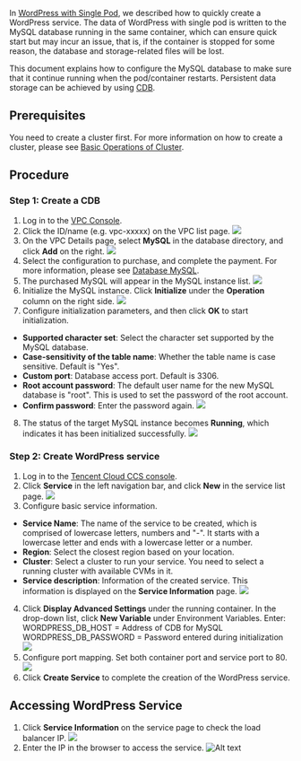 In [WordPress with Single Pod](/doc/product/457/7205), we described how to quickly create a WordPress service. The data of WordPress with single pod is written to the MySQL database running in the same container, which can ensure quick start but may incur an issue, that is, if the container is stopped for some reason, the database and storage-related files will be lost.

This document explains how to configure the MySQL database to make sure that it continue running when the pod/container restarts. Persistent data storage can be achieved by using [CDB](https://cloud.tencent.com/product/cdb-overview).

## Prerequisites
You need to create a cluster first. For more information on how to create a cluster, please see [Basic Operations of Cluster](/doc/product/457/9091).

## Procedure
### Step 1: Create a CDB
1. Log in to the [VPC Console](https://console.cloud.tencent.com/vpc/vpc?rid=1).
2. Click the ID/name (e.g. vpc-xxxxx) on the VPC list page.
![](//mc.qcloudimg.com/static/img/33830d9c88d9cb332b1ce148588cdbf5/image.png)
3. On the VPC Details page, select **MySQL** in the database directory, and click **Add** on the right.
![](//mc.qcloudimg.com/static/img/6b93fb0bc0ea4937a77ce77564934ed5/image.png)
4. Select the configuration to purchase, and complete the payment. For more information, please see [Database MySQL](/doc/product/236/5147).
5. The purchased MySQL will appear in the MySQL instance list.
![](//mc.qcloudimg.com/static/img/d5d50b0f9406856b875ba1171e7e8a1f/image.png)
6. Initialize the MySQL instance. Click **Initialize** under the **Operation** column on the right side.
![](//mc.qcloudimg.com/static/img/2f548123653b1b80b90bd61c74ac495f/image.png)
7. Configure initialization parameters, and then click **OK** to start initialization.
 - **Supported character set**: Select the character set supported by the MySQL database.
 - **Case-sensitivity of the table name**: Whether the table name is case sensitive. Default is "Yes".
 - **Custom port**: Database access port. Default is 3306.
 - **Root account password**: The default user name for the new MySQL database is "root". This is used to set the password of the root account.
 - **Confirm password**: Enter the password again.
 ![](//mc.qcloudimg.com/static/img/9d4b57c8c8dd4b5000521ff9049dbb81/image.png)
8. The status of the target MySQL instance becomes **Running**, which indicates it has been initialized successfully.
![](//mc.qcloudimg.com/static/img/c285fb82e354ba127cd0cce01804a197/image.png)

### Step 2: Create WordPress service
1. Log in to the [Tencent Cloud CCS console](https://console.cloud.tencent.com/ccs).
2. Click **Service** in the left navigation bar, and click **New** in the service list page.
![](//mc.qcloudimg.com/static/img/11f7f75d7b051a815da8bfe1e744a8e8/image.png)
3. Configure basic service information.
 - **Service Name**: The name of the service to be created, which is comprised of lowercase letters, numbers and "-". It starts with a lowercase letter and ends with a lowercase letter or a number.
 - **Region**: Select the closest region based on your location.
 - **Cluster**: Select a cluster to run your service. You need to select a running cluster with available CVMs in it.
 - **Service description**: Information of the created service. This information is displayed on the **Service Information** page.
![](//mc.qcloudimg.com/static/img/9254649a08d86761bcb8287fe5a45141/image.png)
4. Click **Display Advanced Settings** under the running container. In the drop-down list, click **New Variable** under Environment Variables. Enter:
WORDPRESS_DB_HOST = Address of CDB for MySQL
WORDPRESS_DB_PASSWORD = Password entered during initialization
![](//mc.qcloudimg.com/static/img/6508b3858d0bba46510a81279aad2e15/image.png)
5. Configure port mapping. Set both container port and service port to 80.
![](//mc.qcloudimg.com/static/img/0b068b42b7f6d585769b5f2d94d798f2/image.png)
6. Click **Create Service** to complete the creation of the WordPress service.

## Accessing WordPress Service
1. Click **Service Information** on the service page to check the load balancer IP.
![](//mc.qcloudimg.com/static/img/f92f30a3360c46ac0e6e76d045f4484f/image.png) 
2. Enter the IP in the browser to access the service.
![Alt text](https://mc.qcloudimg.com/static/img/c0132b35996db099c02af7f2cf747137/Image+023.png)

